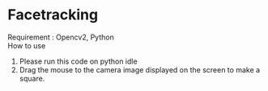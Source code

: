 # Facetracking
Requirement : Opencv2, Python   
How to use
1. Please run this code on python idle
2. Drag the mouse to the camera image displayed on the screen to make a square.
